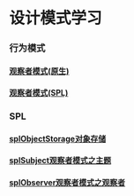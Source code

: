 # 设计模式学习

### 行为模式
#### [观察者模式(原生)](https://github.com/zhangrenjie/patterns/tree/master/observer)
#### [观察者模式(SPL)](https://github.com/zhangrenjie/patterns/tree/master/spl_observer)


### SPL
#### [splObjectStorage对象存储](https://github.com/zhangrenjie/patterns/tree/master/spl/SplObjectStorage)
#### [splSubject观察者模式之主题](https://github.com/zhangrenjie/patterns/tree/master/spl/SplObjectStorage)
#### [splObserver观察者模式之观察者](https://github.com/zhangrenjie/patterns/tree/master/spl/SplObjectStorage)


